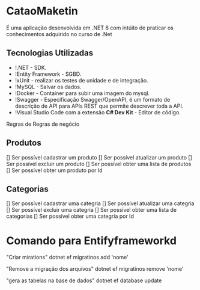 # CataoMaketin
É uma aplicação desenvolvida em .NET 8 com intúito de praticar os conhecimentos adquirido no curso de .Net

## Tecnologias Utilizadas
- !.NET - SDK.
- !Entity Framework - SGBD.
- !xUnit - realizar os testes de unidade e de integração.
- !MySQL - Salvar os dados.
- !Docker - Container para subir uma imagem do mysql.
- !Swagger - Especificação Swagger/OpenAPI, é um formato de descrição de API para APIs REST que permite descrever toda a API.
- !Visual Studio Code com a extensão __C# Dev Kit__ - Editor de código.

Regras de Regras de negócio

## Produtos
[] Ser possível cadastrar um produto
[] Ser possível atualizar um produto
[] Ser possível excluir um produto
[] Ser possível obter uma lista de produtos
[] Ser possível obter um produto por Id

## Categorias
[] Ser possível cadastrar uma categria
[] Ser possível atualizar uma categria
[] Ser possível excluir uma categria
[] Ser possível obter uma lista de categorias
[] Ser possível obter uma categria por Id


# Comando para Entifyframeworkd
"Criar mirations"
dotnet ef migratinos add 'nome'

"Remove a migração dos arquivos"
dotnet ef migratinos remove 'nome'

"gera as tabelas na base de dados"
dotnet ef database update